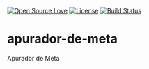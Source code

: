 [![Open Source Love](https://badges.frapsoft.com/os/v1/open-source.svg?v=103)](https://github.com/ellerbrock/open-source-badges/)
[![License](https://img.shields.io/badge/License-Apache%202.0-blue.svg)](https://opensource.org/licenses/Apache-2.0)
[![Build Status](https://travis-ci.org/williamsgomess/apurador-de-meta.svg?branch=master)](https://travis-ci.org/williamsgomess/apurador-de-meta)

# apurador-de-meta
Apurador de Meta
